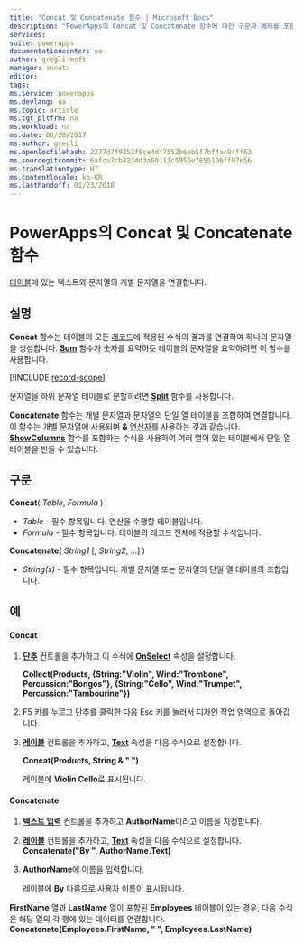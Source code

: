 ```yaml
---
title: "Concat 및 Concatenate 함수 | Microsoft Docs"
description: "PowerApps의 Concat 및 Concatenate 함수에 대한 구문과 예제를 포함한 참조 정보"
services: 
suite: powerapps
documentationcenter: na
author: gregli-msft
manager: anneta
editor: 
tags: 
ms.service: powerapps
ms.devlang: na
ms.topic: article
ms.tgt_pltfrm: na
ms.workload: na
ms.date: 08/28/2017
ms.author: gregli
ms.openlocfilehash: 2277d7f9252f8ce4df7552b6eb5f7bf4ac94ff63
ms.sourcegitcommit: 6afca7cb4234d3a60111c5950e7855106ff97e56
ms.translationtype: HT
ms.contentlocale: ko-KR
ms.lasthandoff: 01/23/2018
---
```

# <a name="concat-and-concatenate-functions-in-powerapps"></a>PowerApps의 Concat 및 Concatenate 함수
[테이블](../working-with-tables.md)에 있는 텍스트와 문자열의 개별 문자열을 연결합니다.

## <a name="description"></a>설명
**Concat** 함수는 테이블의 모든 [레코드](../working-with-tables.md#records)에 적용된 수식의 결과를 연결하여 하나의 문자열을 생성합니다. **[Sum](function-aggregates.md)** 함수가 숫자를 요약하듯 테이블의 문자열을 요약하려면 이 함수를 사용합니다.

[!INCLUDE [record-scope](../includes/record-scope.md)]

문자열을 하위 문자열 테이블로 분할하려면 **[Split](function-split.md)** 함수를 사용합니다.

**Concatenate** 함수는 개별 문자열과 문자열의 단일 열 테이블을 조합하여 연결합니다. 이 함수는 개별 문자열에 사용되며 **&** [연산자](operators.md)를 사용하는 것과 같습니다. **[ShowColumns](function-table-shaping.md)** 함수를 포함하는 수식을 사용하여 여러 열이 있는 테이블에서 단일 열 테이블을 만들 수 있습니다.

## <a name="syntax"></a>구문
**Concat**( *Table*, *Formula* )

* *Table* - 필수 항목입니다.  연산을 수행할 테이블입니다.
* *Formula* - 필수 항목입니다.  테이블의 레코드 전체에 적용할 수식입니다.

**Concatenate**( *String1* [, *String2*, ...] )

* *String(s)* - 필수 항목입니다.  개별 문자열 또는 문자열의 단일 열 테이블의 조합입니다.

## <a name="examples"></a>예
#### <a name="concat"></a>Concat
1. **[단추](../controls/control-button.md)** 컨트롤을 추가하고 이 수식에 **[OnSelect](../controls/properties-core.md)** 속성을 설정합니다.
   
    **Collect(Products, {String:"Violin", Wind:"Trombone", Percussion:"Bongos"}, {String:"Cello", Wind:"Trumpet", Percussion:"Tambourine"})**
2. F5 키를 누르고 단추를 클릭한 다음 Esc 키를 눌러서 디자인 작업 영역으로 돌아갑니다.
3. **[레이블](../controls/control-text-box.md)** 컨트롤을 추가하고, **[Text](../controls/properties-core.md)** 속성을 다음 수식으로 설정합니다.
   
    **Concat(Products, String & " ")**
   
    레이블에 **Violin Cello**로 표시됩니다.

#### <a name="concatenate"></a>Concatenate
1. **[텍스트 입력](../controls/control-text-input.md)** 컨트롤을 추가하고 **AuthorName**이라고 이름을 지정합니다.
2. **[레이블](../controls/control-text-box.md)** 컨트롤을 추가하고, **[Text](../controls/properties-core.md)** 속성을 다음 수식으로 설정합니다.<br>
   **Concatenate("By ", AuthorName.Text)**
3. **AuthorName**에 이름을 입력합니다.
   
    레이블에 **By** 다음으로 사용자 이름이 표시됩니다.

**FirstName** 열과 **LastName** 열이 포함된 **Employees** 테이블이 있는 경우, 다음 수식은 해당 열의 각 행에 있는 데이터를 연결합니다.
<br>**Concatenate(Employees.FirstName, " ", Employees.LastName)**

